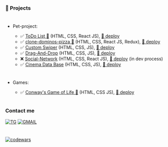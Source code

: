### 🚨 Projects

#

- Pet-project:

  - ✅ [ToDo List 🧾](https://github.com/viktor-drok/React-ToDo-List) (HTML, CSS, React JS), [📂 deploy](https://viktor-drok.github.io/React-ToDo-List/)
  - ✅ [clone-dominos-pizza 🧾](https://github.com/viktor-drok/React-ToDo-List) (HTML, CSS, React JS, Redux), [📂 deploy](https://viktor-drok.github.io/clone-dominos-pizza/)
  - ✅ [Custom Swiper](https://github.com/viktor-drok/hand-made-swiper) (HTML, CSS, JS), [📂 deploy](https://viktor-drok.github.io/hand-made-swiper/)
  - ✅ [Drag-And-Drop](https://github.com/viktor-drok/drag-and-drop) (HTML, CSS, JS), [📂 deploy](https://viktor-drok.github.io/drag-and-drop/)
  - ❌ [Social-Network](https://github.com/viktor-drok/React-Social-Network) (HTML, CSS, React JS), [📂 deploy](https://viktor-drok.github.io/React-Social-Network/) (in dev process)
  - ✅ [Cinema Data Base](https://github.com/viktor-drok/cinema-database) (HTML, CSS, JS), [📂 deploy](https://viktor-drok.github.io/cinema-database/)

#

- Games:

  - ✅ [Conway's Game of Life 🎲](https://github.com/viktor-drok/gol-rev2) (HTML, CSS JS), [📂 deploy](https://viktor-drok.github.io/gol-rev2/)

#

### Contact me

[![TG](https://img.shields.io/badge/-Telegram-0d1117?style=for-the-badge&logo=telegram)](https://t.me/viktor_drok) [![GMAIL](https://img.shields.io/badge/-Gmail-0d1117?style=for-the-badge&logo=gmail)](https://vityadrok@gmail.com) 
<!-- [![STEAM](https://img.shields.io/badge/-Steam-0d1117?style=for-the-badge&logo=steam)](https://steamcommunity.com/profiles/) -->
#

[![codewars](https://www.codewars.com/users/viktor-drok/badges/micro)](https://www.codewars.com/users/viktor-drok)
